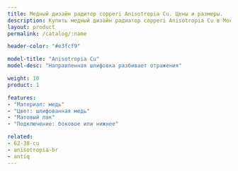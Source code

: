```yaml
---
title: Медный дизайн радитор copperi Anisotropia Cu. Цены и размеры.
description: Купить медный дизайн радиатор copperi Anisotropia Cu в Москве.
layout: product
permalink: /catalog/:name

header-color: "#e3fcf9"

model-title: "Anisotropia Cu"
model-desc: "Направленная шлифовка разбивает отражения"

weight: 10
product: 1

features:
- "Материал: медь"
- "Цвет: шлифованная медь"
- "Матовый лак"
- "Подключение: боковое или нижнее"

related:
- 62-38-cu
- anisotropia-br
- antiq
---
```

